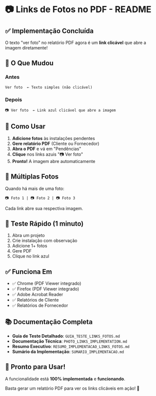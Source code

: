 # 📷 Links de Fotos no PDF - README

## ✅ Implementação Concluída

O texto "ver foto" no relatório PDF agora é um **link clicável** que abre a imagem diretamente!

## 🎯 O Que Mudou

### Antes
```
Ver foto  ← Texto simples (não clicável)
```

### Depois
```
📷 Ver foto  ← Link azul clicável que abre a imagem
```

## 🚀 Como Usar

1. **Adicione fotos** às instalações pendentes
2. **Gere relatório PDF** (Cliente ou Fornecedor)
3. **Abra o PDF** e vá em "Pendências"
4. **Clique** nos links azuis "📷 Ver foto"
5. **Pronto!** A imagem abre automaticamente

## 📝 Múltiplas Fotos

Quando há mais de uma foto:
```
📷 Foto 1 | 📷 Foto 2 | 📷 Foto 3
```
Cada link abre sua respectiva imagem.

## 🧪 Teste Rápido (1 minuto)

1. Abra um projeto
2. Crie instalação com observação
3. Adicione 1+ fotos
4. Gere PDF
5. Clique no link azul

## ✅ Funciona Em

- ✅ Chrome (PDF Viewer integrado)
- ✅ Firefox (PDF Viewer integrado)
- ✅ Adobe Acrobat Reader
- ✅ Relatórios de Cliente
- ✅ Relatórios de Fornecedor

## 📚 Documentação Completa

- **Guia de Teste Detalhado**: `GUIA_TESTE_LINKS_FOTOS.md`
- **Documentação Técnica**: `PHOTO_LINKS_IMPLEMENTATION.md`
- **Resumo Executivo**: `RESUMO_IMPLEMENTACAO_LINKS_FOTOS.md`
- **Sumário da Implementação**: `SUMARIO_IMPLEMENTACAO.md`

## 🎉 Pronto para Usar!

A funcionalidade está **100% implementada** e **funcionando**.

Basta gerar um relatório PDF para ver os links clicáveis em ação! 🚀
